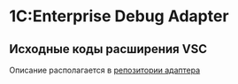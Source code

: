 # 1C:Enterprise Debug Adapter
## Исходные коды расширения VSC

Описание располагается в [репозитории адаптера](https://github.com/akpaevj/onec-debug-adapter)
